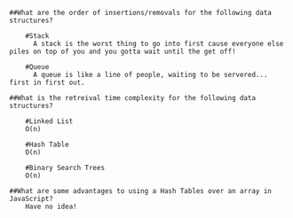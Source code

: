 
    ##What are the order of insertions/removals for the following data structures?
        
        #Stack
          A stack is the worst thing to go into first cause everyone else piles on top of you and you gotta wait until the get off!
        
        #Queue
          A queue is like a line of people, waiting to be servered... first in first out.
          
    ##What is the retreival time complexity for the following data structures?
        
        #Linked List
        O(n)
        
        #Hash Table
        O(n)
        
        #Binary Search Trees
        O(n)
    
    ##What are some advantages to using a Hash Tables over an array in JavaScript?
        Have no idea!
